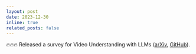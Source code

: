 ```yaml
---
layout: post
date: 2023-12-30
inline: true
related_posts: false
---
```


🔥🔥🔥 Released a survey for Video Understanding with LLMs ([arXiv](https://arxiv.org/abs/2312.17432v2), [GitHub](https://github.com/yunlong10/Awesome-LLMs-for-Video-Understanding)).